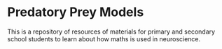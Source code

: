 # Predatory Prey Models
This is a repository of resources of materials for primary and secondary school students to learn about how maths is used in neuroscience.

